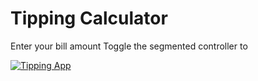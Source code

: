 # Tipping Calculator

Enter your bill amount
Toggle the segmented controller to 

<a href="https://imgur.com/a/otHyM"><img src= "https://imgur.com/a/otHyM.gif" title = "Tipping App"/></a>

